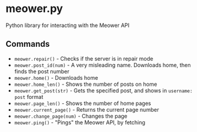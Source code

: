 # meower.py
Python library for interacting with the Meower API
## Commands
- `meower.repair()` - Checks if the server is in repair mode
- `meower.post_id(num)` - A very misleading name. Downloads home, then finds the post number
- `meower.home()` - Downloads home
- `meower.home_len()` - Shows the number of posts on home
- `meower.get_post(str)` - Gets the specified post, and shows in `username: post` format
- `meower.page_len()` - Shows the number of home pages
- `meower.current_page()` - Returns the current page number
- `meower.change_page(num)` - Changes the page
- `meower.ping()` - "Pings" the Meower API, by fetching